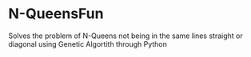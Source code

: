 # N-QueensFun

Solves the problem of N-Queens not being in the same lines straight or diagonal using Genetic Algortith through Python
